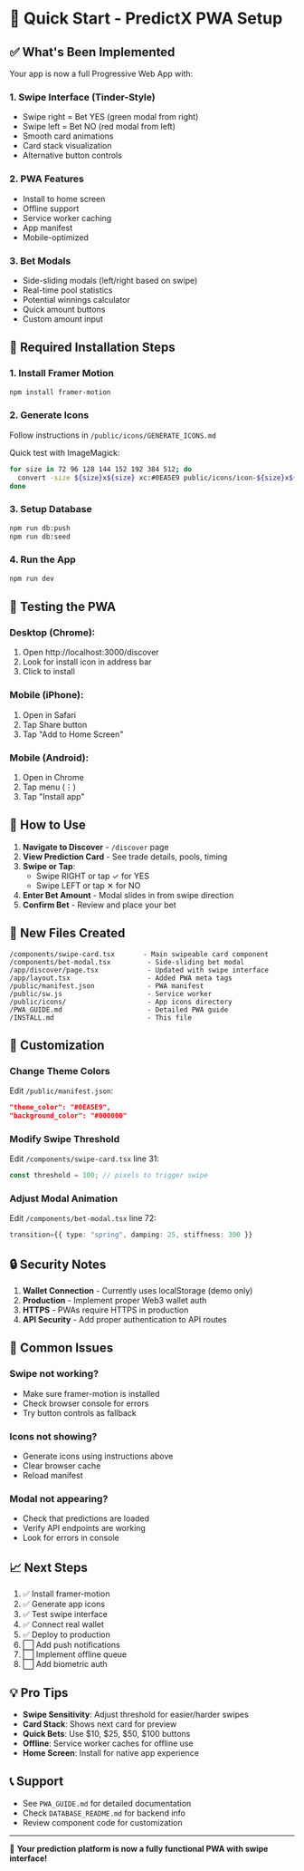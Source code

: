 # 🚀 Quick Start - PredictX PWA Setup

## ✅ What's Been Implemented

Your app is now a full Progressive Web App with:

### 1. **Swipe Interface** (Tinder-Style)

- Swipe right = Bet YES (green modal from right)
- Swipe left = Bet NO (red modal from left)
- Smooth card animations
- Card stack visualization
- Alternative button controls

### 2. **PWA Features**

- Install to home screen
- Offline support
- Service worker caching
- App manifest
- Mobile-optimized

### 3. **Bet Modals**

- Side-sliding modals (left/right based on swipe)
- Real-time pool statistics
- Potential winnings calculator
- Quick amount buttons
- Custom amount input

## 🔧 Required Installation Steps

### 1. Install Framer Motion

```bash
npm install framer-motion
```

### 2. Generate Icons

Follow instructions in `/public/icons/GENERATE_ICONS.md`

Quick test with ImageMagick:

```bash
for size in 72 96 128 144 152 192 384 512; do
  convert -size ${size}x${size} xc:#0EA5E9 public/icons/icon-${size}x${size}.png
done
```

### 3. Setup Database

```bash
npm run db:push
npm run db:seed
```

### 4. Run the App

```bash
npm run dev
```

## 📱 Testing the PWA

### Desktop (Chrome):

1. Open http://localhost:3000/discover
2. Look for install icon in address bar
3. Click to install

### Mobile (iPhone):

1. Open in Safari
2. Tap Share button
3. Tap "Add to Home Screen"

### Mobile (Android):

1. Open in Chrome
2. Tap menu (⋮)
3. Tap "Install app"

## 🎯 How to Use

1. **Navigate to Discover** - `/discover` page
2. **View Prediction Card** - See trade details, pools, timing
3. **Swipe or Tap**:
   - Swipe RIGHT or tap ✓ for YES
   - Swipe LEFT or tap ✕ for NO
4. **Enter Bet Amount** - Modal slides in from swipe direction
5. **Confirm Bet** - Review and place your bet

## 📂 New Files Created

```
/components/swipe-card.tsx       - Main swipeable card component
/components/bet-modal.tsx         - Side-sliding bet modal
/app/discover/page.tsx            - Updated with swipe interface
/app/layout.tsx                   - Added PWA meta tags
/public/manifest.json             - PWA manifest
/public/sw.js                     - Service worker
/public/icons/                    - App icons directory
/PWA_GUIDE.md                     - Detailed PWA guide
/INSTALL.md                       - This file
```

## 🎨 Customization

### Change Theme Colors

Edit `/public/manifest.json`:

```json
"theme_color": "#0EA5E9",
"background_color": "#000000"
```

### Modify Swipe Threshold

Edit `/components/swipe-card.tsx` line 31:

```typescript
const threshold = 100; // pixels to trigger swipe
```

### Adjust Modal Animation

Edit `/components/bet-modal.tsx` line 72:

```typescript
transition={{ type: "spring", damping: 25, stiffness: 300 }}
```

## 🔒 Security Notes

1. **Wallet Connection** - Currently uses localStorage (demo only)
2. **Production** - Implement proper Web3 wallet auth
3. **HTTPS** - PWAs require HTTPS in production
4. **API Security** - Add proper authentication to API routes

## 🐛 Common Issues

### Swipe not working?

- Make sure framer-motion is installed
- Check browser console for errors
- Try button controls as fallback

### Icons not showing?

- Generate icons using instructions above
- Clear browser cache
- Reload manifest

### Modal not appearing?

- Check that predictions are loaded
- Verify API endpoints are working
- Look for errors in console

## 📈 Next Steps

1. ✅ Install framer-motion
2. ✅ Generate app icons
3. ✅ Test swipe interface
4. ✅ Connect real wallet
5. ✅ Deploy to production
6. ⬜ Add push notifications
7. ⬜ Implement offline queue
8. ⬜ Add biometric auth

## 💡 Pro Tips

- **Swipe Sensitivity**: Adjust threshold for easier/harder swipes
- **Card Stack**: Shows next card for preview
- **Quick Bets**: Use $10, $25, $50, $100 buttons
- **Offline**: Service worker caches for offline use
- **Home Screen**: Install for native app experience

## 📞 Support

- See `PWA_GUIDE.md` for detailed documentation
- Check `DATABASE_README.md` for backend info
- Review component code for customization

---

🎉 **Your prediction platform is now a fully functional PWA with swipe interface!**
